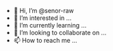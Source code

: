 - 👋 Hi, I’m @senor-raw
- 👀 I’m interested in ...
- 🌱 I’m currently learning ...
- 💞️ I’m looking to collaborate on ...
- 📫 How to reach me ...

<!---
senor-raw/senor-raw is a ✨ special ✨ repository because its `README.md` (this file) appears on your GitHub profile.
You can click the Preview link to take a look at your changes.
--->
